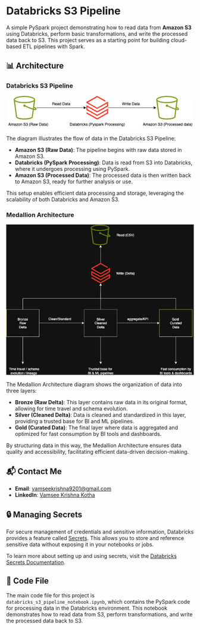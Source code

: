# Databricks S3 Pipeline

A simple PySpark project demonstrating how to read data from **Amazon S3** using Databricks, perform basic transformations, and write the processed data back to S3. This project serves as a starting point for building cloud-based ETL pipelines with Spark.
## 📊 Architecture

### Databricks S3 Pipeline

![Databricks S3 Pipeline](s3-databricks-architecture.png)

The diagram illustrates the flow of data in the Databricks S3 Pipeline:

- **Amazon S3 (Raw Data)**: The pipeline begins with raw data stored in Amazon S3.
- **Databricks (PySpark Processing)**: Data is read from S3 into Databricks, where it undergoes processing using PySpark.
- **Amazon S3 (Processed Data)**: The processed data is then written back to Amazon S3, ready for further analysis or use.

This setup enables efficient data processing and storage, leveraging the scalability of both Databricks and Amazon S3.

### Medallion Architecture

![Medallion Architecture](meddalion_layers.png)

The Medallion Architecture diagram shows the organization of data into three layers:

- **Bronze (Raw Delta)**: This layer contains raw data in its original format, allowing for time travel and schema evolution.
- **Silver (Cleaned Delta)**: Data is cleaned and standardized in this layer, providing a trusted base for BI and ML pipelines.
- **Gold (Curated Data)**: The final layer where data is aggregated and optimized for fast consumption by BI tools and dashboards.

By structuring data in this way, the Medallion Architecture ensures data quality and accessibility, facilitating efficient data-driven decision-making.

## 📬 Contact Me

- **Email**: [vamseekrishna9201@gmail.com](mailto:vamseekrishna9201@gmail.com)  
- **LinkedIn**: [Vamsee Krishna Kotha](https://www.linkedin.com/in/vamseekrishnakotha/)

## 🔒 Managing Secrets

For secure management of credentials and sensitive information, Databricks provides a feature called [Secrets](https://docs.databricks.com/aws/en/security/secrets/). This allows you to store and reference sensitive data without exposing it in your notebooks or jobs.

To learn more about setting up and using secrets, visit the [Databricks Secrets Documentation](https://docs.databricks.com/aws/en/security/secrets/).

## 📂 Code File

The main code file for this project is `databricks_s3_pipeline_notebook.ipynb`, which contains the PySpark code for processing data in the Databricks environment. This notebook demonstrates how to read data from S3, perform transformations, and write the processed data back to S3.


